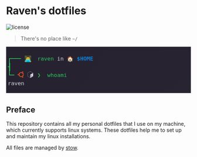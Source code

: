 # Raven's dotfiles

![license](https://img.shields.io/github/license/rctrodrigo/dotfiles?style=for-the-badge)

> There's no place like `~/`

![current_terminal](current_terminal.png)

## Preface

This repository contains all my personal dotfiles that I use on my machine, which currently supports linux systems. These dotfiles help me to set up and maintain my linux installations.

All files are managed by <u>[stow](https://www.gnu.org/software/stow/)</u>.
